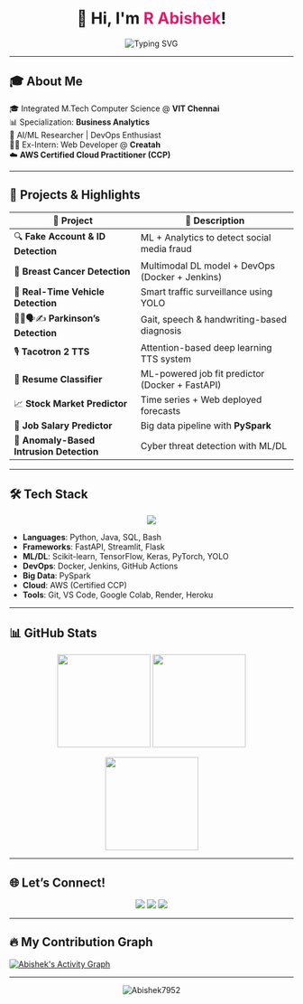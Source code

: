 <h1 align="center">
  👋 Hi, I'm <span style="color:#e31b6d">R Abishek</span>!
</h1>

<p align="center">
  <img src="https://readme-typing-svg.demolab.com?font=Fira+Code&weight=700&pause=1000&color=F75C7E&center=true&vCenter=true&width=435&lines=AI+%7C+ML+%7C+DevOps+Enthusiast;Building+Smart+Apps+with+Real-World+Impact;Let's+Code+the+Future+Together!💡" alt="Typing SVG" />
</p>

---

## 🎓 About Me

🎓 Integrated M.Tech Computer Science @ **VIT Chennai**  
📊 Specialization: **Business Analytics**  
🤖 AI/ML Researcher | DevOps Enthusiast  
👨‍💼 Ex-Intern: Web Developer @ **Creatah**  
☁️ **AWS Certified Cloud Practitioner (CCP)**

---

## 🚀 Projects & Highlights

| 🧠 Project | 📌 Description |
|-----------|----------------|
| 🔍 **Fake Account & ID Detection** | ML + Analytics to detect social media fraud |
| 🧬 **Breast Cancer Detection** | Multimodal DL model + DevOps (Docker + Jenkins) |
| 🚗 **Real-Time Vehicle Detection** | Smart traffic surveillance using YOLO |
| 🧍‍♂️🗣✍ **Parkinson’s Detection** | Gait, speech & handwriting-based diagnosis |
| 🎙️ **Tacotron 2 TTS** | Attention-based deep learning TTS system |
| 📄 **Resume Classifier** | ML-powered job fit predictor (Docker + FastAPI) |
| 📈 **Stock Market Predictor** | Time series + Web deployed forecasts |
| 💼 **Job Salary Predictor** | Big data pipeline with **PySpark** |
| 🔐 **Anomaly-Based Intrusion Detection** | Cyber threat detection with ML/DL |

---

## 🛠️ Tech Stack

<p align="center">
  <img src="https://skillicons.dev/icons?i=python,java,aws,docker,git,github,fastapi,streamlit,tensorflow,pytorch,flask,linux,vscode,pyspark" />
</p>

- **Languages**: Python, Java, SQL, Bash  
- **Frameworks**: FastAPI, Streamlit, Flask  
- **ML/DL**: Scikit-learn, TensorFlow, Keras, PyTorch, YOLO  
- **DevOps**: Docker, Jenkins, GitHub Actions  
- **Big Data**: PySpark  
- **Cloud**: AWS (Certified CCP)  
- **Tools**: Git, VS Code, Google Colab, Render, Heroku

---

## 📊 GitHub Stats

<p align="center">
  <img src="https://github-readme-stats.vercel.app/api?username=Abishek7952&show_icons=true&theme=radical" height="165">
  <img src="https://github-readme-stats.vercel.app/api/top-langs/?username=Abishek7952&layout=compact&theme=radical" height="165">
</p>

<p align="center">
  <img src="https://github-readme-streak-stats.herokuapp.com/?user=Abishek7952&theme=radical" height="165">
</p>

---

## 🌐 Let’s Connect!

<p align="center">
  <a href="https://www.linkedin.com/in/abishekr316"><img src="https://img.shields.io/badge/LinkedIn-blue?style=for-the-badge&logo=linkedin"></a>
  <a href="mailto:abishekravichandiran7@gmail.com"><img src="https://img.shields.io/badge/Gmail-red?style=for-the-badge&logo=gmail&logoColor=white"></a>
  <a href="https://www.instagram.com/abishek__r?igsh=MWwzM284MG9ocjNrMw%3D%3D&utm_source=qr"><img src="https://img.shields.io/badge/Instagram-E4405F?style=for-the-badge&logo=instagram&logoColor=white"></a>
</p>

---

## 🔥 My Contribution Graph

<a href="https://github.com/Abishek7952">
  <img alt="Abishek's Activity Graph" src="https://github-readme-activity-graph.vercel.app/graph?username=Abishek7952&theme=react-dark&hide_border=true" />
</a>

---

<p align="center">
  <img src="https://komarev.com/ghpvc/?username=Abishek7952&label=Profile%20Views&color=0e75b6&style=flat" alt="Abishek7952" />
</p>
